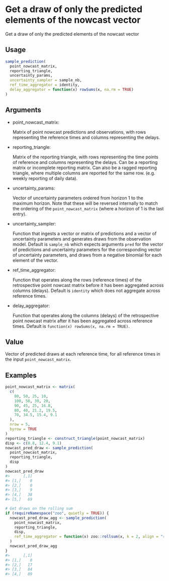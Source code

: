 # Get a draw of only the predicted elements of the nowcast vector

Get a draw of only the predicted elements of the nowcast vector

## Usage

``` r
sample_prediction(
  point_nowcast_matrix,
  reporting_triangle,
  uncertainty_params,
  uncertainty_sampler = sample_nb,
  ref_time_aggregator = identity,
  delay_aggregator = function(x) rowSums(x, na.rm = TRUE)
)
```

## Arguments

- point_nowcast_matrix:

  Matrix of point nowcast predictions and observations, with rows
  representing the reference times and columns representing the delays.

- reporting_triangle:

  Matrix of the reporting triangle, with rows representing the time
  points of reference and columns representing the delays. Can be a
  reporting matrix or incomplete reporting matrix. Can also be a ragged
  reporting triangle, where multiple columns are reported for the same
  row. (e.g. weekly reporting of daily data).

- uncertainty_params:

  Vector of uncertainty parameters ordered from horizon 1 to the maximum
  horizon. Note that these will be reversed internally to match the
  ordering of the `point_nowcast_matrix` (where a horizon of 1 is the
  last entry).

- uncertainty_sampler:

  Function that ingests a vector or matrix of predictions and a vector
  of uncertainty parameters and generates draws from the observation
  model. Default is `sample_nb` which expects arguments `pred` for the
  vector of predictions and uncertainty parameters for the corresponding
  vector of uncertainty parameters, and draws from a negative binomial
  for each element of the vector.

- ref_time_aggregator:

  Function that operates along the rows (reference times) of the
  retrospective point nowcast matrix before it has been aggregated
  across columns (delays). Default is `identity` which does not
  aggregate across reference times.

- delay_aggregator:

  Function that operates along the columns (delays) of the retrospective
  point nowcast matrix after it has been aggregated across reference
  times. Default is `function(x) rowSums(x, na.rm = TRUE)`.

## Value

Vector of predicted draws at each reference time, for all reference
times in the input `point_nowcast_matrix`.

## Examples

``` r
point_nowcast_matrix <- matrix(
  c(
    80, 50, 25, 10,
    100, 50, 30, 20,
    90, 45, 25, 16.8,
    80, 40, 21.2, 19.5,
    70, 34.5, 15.4, 9.1
  ),
  nrow = 5,
  byrow = TRUE
)
reporting_triangle <- construct_triangle(point_nowcast_matrix)
disp <- c(0.8, 12.4, 9.1)
nowcast_pred_draw <- sample_prediction(
  point_nowcast_matrix,
  reporting_triangle,
  disp
)
nowcast_pred_draw
#>      [,1]
#> [1,]    0
#> [2,]    0
#> [3,]    9
#> [4,]   38
#> [5,]   69

# Get draws on the rolling sum
if (requireNamespace("zoo", quietly = TRUE)) {
  nowcast_pred_draw_agg <- sample_prediction(
    point_nowcast_matrix,
    reporting_triangle,
    disp,
    ref_time_aggregator = function(x) zoo::rollsum(x, k = 2, align = "right")
  )
  nowcast_pred_draw_agg
}
#>      [,1]
#> [1,]    0
#> [2,]   17
#> [3,]   84
#> [4,]   89
```
